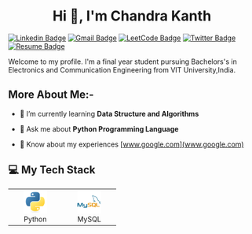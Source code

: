 <h1 align="center">Hi 👋, I'm Chandra Kanth</h1>

[![Linkedin Badge](https://img.shields.io/badge/-Chandra_Kanth-blue?style=for-the-badge&logo=Linkedin&logoColor=white&link=https://www.linkedin.com/in/chandrakanth-10/)](https://www.linkedin.com/in/chandrakanth-10/)
[![Gmail Badge](https://img.shields.io/badge/-Chandra_Kanth-c14438?&style=for-the-badge&logo=Gmail&color=white&link=mailto:chandrakanthpuligundla@gmail.com)](mailto:chandrakanthpuligundla@gmail.com)
[![LeetCode Badge](https://img.shields.io/badge/-Chandra_Kanth-c14438?&style=for-the-badge&logo=leetcode&logoColor=black&color=brightgreen&link=https://leetcode.com/chandrakanthpuligundla/)](https://leetcode.com/chandrakanthpuligundla/)
[![Twitter Badge](https://img.shields.io/badge/-@iamkanth10-1ca0f1?style=for-the-badge&labelColor=1ca0f1&logo=twitter&logoColor=white&link=https://twitter.com/iamkanth10)](https://twitter.com/iamkanth10)
[![Resume Badge](https://img.shields.io/badge/-My_Resume-47CCCC?style=for-the-badge&logo=files&logoColor=white&color=blueviolet&link=https://drive.google.com)](https://drive.google.com)

Welcome to my profile. I'm a final year student pursuing Bachelors's in Electronics and Communication Engineering from VIT University,India.

## More About Me:-
- 🌱 I’m currently learning **Data Structure and Algorithms**

- 💬 Ask me about **Python Programming Language**

- 📄 Know about my experiences [www.google.com](www.google.com)



## 💻 My Tech Stack

<table>
<td align="center" width="96">
      <a href="https://www.python.org/">
        <img src="https://raw.githubusercontent.com/devicons/devicon/master/icons/python/python-original.svg" width="48" height="48" alt="Python" />
      </a>
      <br>Python
    </td>
  
<td align="center"  width="96">
      <a href="https://www.mysql.com/">
        <img src="https://raw.githubusercontent.com/devicons/devicon/master/icons/mysql/mysql-original-wordmark.svg" width="48" height="48" alt="MySQL" />
      </a>
      <br>MySQL
    </td>
  
  </tr>
</table>

